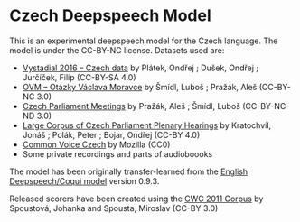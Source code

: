 # Czech Deepspeech Model

This is an experimental deepspeech model for the Czech language. The model is under the CC-BY-NC license. Datasets used are:

- [Vystadial 2016 – Czech data](https://lindat.cz/repository/xmlui/handle/11234/1-1740) by Plátek, Ondřej ; Dušek, Ondřej ; Jurčíček, Filip (CC-BY-SA 4.0)
- [OVM – Otázky Václava Moravce](https://lindat.mff.cuni.cz/repository/xmlui/handle/11858/00-097C-0000-000D-EC98-3) by Šmídl, Luboš ; Pražák, Aleš (CC-BY-NC 3.0)
- [Czech Parliament Meetings](https://lindat.mff.cuni.cz/repository/xmlui/handle/11858/00-097C-0000-0005-CF9C-4) by Pražák, Aleš ; Šmídl, Luboš (CC-BY-NC-ND 3.0)
- [Large Corpus of Czech Parliament Plenary Hearings](https://lindat.mff.cuni.cz/repository/xmlui/handle/11234/1-3126) by Kratochvíl, Jonáš ; Polák, Peter ; Bojar, Ondřej (CC-BY 4.0)
- [Common Voice Czech](https://commonvoice.mozilla.org/en/datasets) by Mozilla (CC0)
- Some private recordings and parts of audioboooks

The model has been originally transfer-learned from the [English Deepspeech/Coqui model](https://github.com/coqui-ai/STT/releases/tag/v0.9.3) version 0.9.3.

Released scorers have been created using the [CWC 2011 Corpus](https://lindat.mff.cuni.cz/repository/xmlui/handle/11858/00-097C-0000-0006-B847-6) by Spoustová, Johanka and Spousta, Miroslav (CC-BY 3.0)

